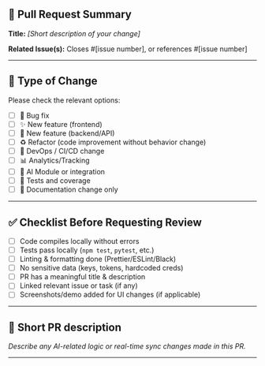 ## 🚀 Pull Request Summary

**Title:** _[Short description of your change]_

**Related Issue(s):**
Closes #[issue number], or references #[issue number]

---

## 🔧 Type of Change

Please check the relevant options:

- [ ] 🐛 Bug fix
- [ ] ✨ New feature (frontend)
- [ ] 🚀 New feature (backend/API)
- [ ] ♻️ Refactor (code improvement without behavior change)
- [ ] 🔧 DevOps / CI/CD change
- [ ] 📊 Analytics/Tracking
- [ ] 🧠 AI Module or integration
- [ ] 🧪 Tests and coverage
- [ ] 📝 Documentation change only

---

## ✅ Checklist Before Requesting Review

- [ ] Code compiles locally without errors
- [ ] Tests pass locally (`npm test`, `pytest`, etc.)
- [ ] Linting & formatting done (Prettier/ESLint/Black)
- [ ] No sensitive data (keys, tokens, hardcoded creds)
- [ ] PR has a meaningful title & description
- [ ] Linked relevant issue or task (if any)
- [ ] Screenshots/demo added for UI changes (if applicable)

---


## 🧠 Short PR description

_Describe any AI-related logic or real-time sync changes made in this PR._

---

